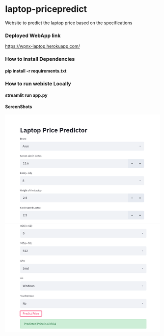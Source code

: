 # laptop-pricepredict
Website to predict the laptop price based on the specifications

### Deployed WebApp link
https://wpnx-laptop.herokuapp.com/


### How to install Dependencies
#### pip install -r requirements.txt

### How to run webiste Locally
#### streamlit run app.py

#### ScreenShots

<img src="images/s1.png" width="600"  > 
<img src="images/s3.png" width="600"  >
